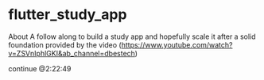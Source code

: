 # flutter_study_app

About
A follow along to build a study app and hopefully scale it after a solid foundation provided by the video (https://www.youtube.com/watch?v=ZSVnIphlGKI&ab_channel=dbestech)

<!-- rules_version = '2'; service cloud.firestore {
match /databases/{database}/documents { 
    match /questionPapers/{ppr}/questions/{q}{ 
      allow read, write: if request.auth != null 
      }
      
	match /leaderboard/{document=**} { 
  	allow read, write: if true;
	}
    match /questionPapers/{document=**} { 
      allow read, write: if true;
    }
    match /users/{document=**} { 
      allow read, write: if true;
    }
} 
} -->

continue @2:22:49 